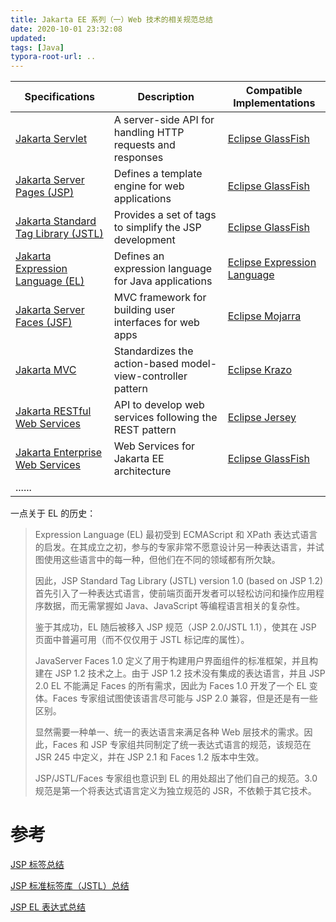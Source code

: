 ```yaml
---
title: Jakarta EE 系列（一）Web 技术的相关规范总结
date: 2020-10-01 23:32:08
updated:
tags: [Java]
typora-root-url: ..
---
```


| Specifications                                               | Description                                                 | Compatible Implementations                                   |
| ------------------------------------------------------------ | ----------------------------------------------------------- | ------------------------------------------------------------ |
| [Jakarta Servlet](https://jakarta.ee/specifications/servlet/) | A server-side API for handling HTTP requests and responses  | [Eclipse GlassFish](https://eclipse-ee4j.github.io/glassfish/) |
| [Jakarta Server Pages (JSP)](https://jakarta.ee/specifications/pages/) | Defines a template engine for web applications              | [Eclipse GlassFish](https://eclipse-ee4j.github.io/glassfish/) |
| [Jakarta Standard Tag Library (JSTL)](https://jakarta.ee/specifications/tags/) | Provides a set of tags to simplify the JSP development      | [Eclipse GlassFish](https://eclipse-ee4j.github.io/glassfish/) |
| [Jakarta Expression Language (EL)](https://jakarta.ee/specifications/expression-language/) | Defines an expression language for Java applications        | [Eclipse Expression Language](https://eclipse-ee4j.github.io/el-ri/) |
| [Jakarta Server Faces (JSF)](https://jakarta.ee/specifications/faces/) | MVC framework for building user interfaces for web apps     | [Eclipse Mojarra](https://eclipse-ee4j.github.io/mojarra/)   |
| [Jakarta MVC](https://jakarta.ee/specifications/mvc/)        | Standardizes the action-based model-view-controller pattern | [Eclipse Krazo](https://eclipse-ee4j.github.io/krazo/)       |
| [Jakarta RESTful Web Services](https://jakarta.ee/specifications/restful-ws/) | API to develop web services following the REST pattern      | [Eclipse Jersey]()                                           |
| [Jakarta Enterprise Web Services](https://jakarta.ee/specifications/enterprise-ws/) | Web Services for Jakarta EE architecture                    | [Eclipse GlassFish](https://eclipse-ee4j.github.io/glassfish/) |
| ......                                                       |                                                             |                                                              |

一点关于 EL 的历史：

> Expression Language (EL) 最初受到 ECMAScript 和 XPath 表达式语言的启发。在其成立之初，参与的专家非常不愿意设计另一种表达语言，并试图使用这些语言中的每一种，但他们在不同的领域都有所欠缺。
>
> 因此，JSP Standard Tag Library (JSTL) version 1.0 (based on JSP 1.2) 首先引入了一种表达式语言，使前端页面开发者可以轻松访问和操作应用程序数据，而无需掌握如 Java、JavaScript 等编程语言相关的复杂性。
>
> 鉴于其成功，EL 随后被移入 JSP 规范（JSP 2.0/JSTL 1.1），使其在 JSP 页面中普遍可用（而不仅仅用于 JSTL 标记库的属性）。
>
> JavaServer Faces 1.0 定义了用于构建用户界面组件的标准框架，并且构建在 JSP 1.2 技术之上。由于 JSP 1.2 技术没有集成的表达语言，并且 JSP 2.0 EL 不能满足 Faces 的所有需求，因此为 Faces 1.0 开发了一个 EL 变体。Faces 专家组试图使该语言尽可能与 JSP 2.0 兼容，但是还是有一些区别。
>
> 显然需要一种单一、统一的表达语言来满足各种 Web 层技术的需求。因此，Faces 和 JSP 专家组共同制定了统一表达式语言的规范，该规范在 JSR 245 中定义，并在 JSP 2.1 和 Faces 1.2 版本中生效。
>
> JSP/JSTL/Faces 专家组也意识到 EL 的用处超出了他们自己的规范。3.0 规范是第一个将表达式语言定义为独立规范的 JSR，不依赖于其它技术。

# 参考

[JSP 标签总结](/2015/05/01/java-jsp/)

[JSP 标准标签库（JSTL）总结](/2015/05/02/java-jstl/)

[JSP EL 表达式总结](/2015/05/03/java-el/)

